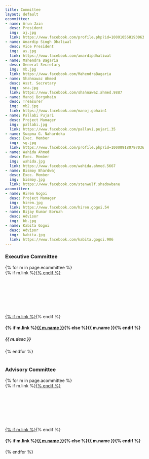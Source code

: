 ```yaml
---
title: Committee
layout: default
ecommittee:
- name: Arun Jain
  desc: President
  img:  aj.jpg
  link: https://www.facebook.com/profile.php?id=100010568193063
- name: Amardip Singh Dhaliwal
  desc: Vice President
  img:  as.jpg
  link: https://www.facebook.com/amardipdhaliwal
- name: Mahendra Bagaria
  desc: General Secretary
  img:  mb.jpg
  link: https://www.facebook.com/MahendraBagaria
- name: Shahnawaz Ahmed
  desc: Asst. Secretary
  img:  sna.jpg
  link: https://www.facebook.com/shahnawaz.ahmed.9887
- name: Manoj Borgohain
  desc: Treasurer
  img:  mb2.jpg
  link: https://www.facebook.com/manoj.gohain1
- name: Pallabi Pujari
  desc: Project Manager
  img:  pallabi.jpg
  link: https://www.facebook.com/pallavi.pujari.35
- name: Swapna G. Nahardeka
  desc: Exec. Member
  img:  sg.jpg
  link: https://www.facebook.com/profile.php?id=100009180797036
- name: Wahida Ahmed
  desc: Exec. Member
  img:  wahida.jpg
  link: https://www.facebook.com/wahida.ahmed.5667
- name: Bismoy Bhardwaj
  desc: Exec. Member
  img:  bismoy.jpg
  link: https://www.facebook.com/stenwulf.shadowbane
acommittee:
- name: Hiren Gogoi
  desc: Project Manager
  img:  hiren.jpg
  link: https://www.facebook.com/hiren.gogoi.54
- name: Bijay Kumar Boruah
  desc: Advisor
  img:  bb.jpg
- name: Kabita Gogoi
  desc: Advisor
  img:  kabita.jpg
  link: https://www.facebook.com/kabita.gogoi.906
---
```

### Executive Committee

<div class="committee">
{% for m in page.ecommittee %}
<div class="thumbnail">
{% if m.link %}<a href="{{ m.link }}">{% endif %}<div style="background:url(/files/committee/{{ m.img }});background-size:cover;width:125px;height:125px"></div>{% if m.link %}</a>{% endif %}
<div class="caption">
<h4>{% if m.link %}<a href="{{ m.link }}">{{ m.name }}</a>{% else %}{{ m.name }}{% endif %}</h4>
<h5>{{ m.desc }}</h5>
</div>
</div>
{% endfor %}
</div>

<br/>

### Advisory Committee

<div class="committee a">
{% for m in page.acommittee %}
<div class="thumbnail">
{% if m.link %}<a href="{{ m.link }}">{% endif %}<div style="background:url(/files/committee/{{ m.img }});background-size:cover;width:125px;height:125px"></div>{% if m.link %}</a>{% endif %}
<div class="caption">
<h4>{% if m.link %}<a href="{{ m.link }}">{{ m.name }}</a>{% else %}{{ m.name }}{% endif %}</h4>
<!-- <h5>{{ m.desc }}</h5> -->
</div>
</div>
{% endfor %}
</div>
